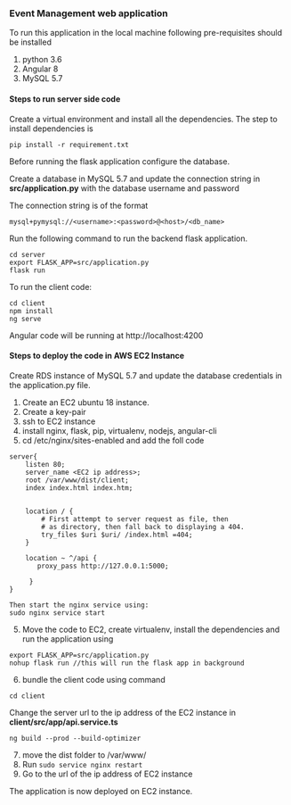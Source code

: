 
### Event Management web application

To run this application in the local machine following pre-requisites should be installed

1. python 3.6
2. Angular 8
3. MySQL 5.7 

#### Steps to run server side code

Create a virtual environment and install all the dependencies.
The step to install dependencies is

``` pip install -r requirement.txt ```


Before running the flask application configure the database.

Create a database in MySQL 5.7 and update the connection string in **src/application.py** with the database username and password

The connection string is of the format

```mysql+pymysql://<username>:<password>@<host>/<db_name>```


Run the following command to run the backend flask application.

```
cd server
export FLASK_APP=src/application.py
flask run
```

To run the client code:
```
cd client
npm install
ng serve

```
Angular code will be running at http://localhost:4200


#### Steps to deploy the code in AWS EC2 Instance

Create RDS instance of MySQL 5.7 and update the database credentials in the application.py file.

1. Create an EC2 ubuntu 18 instance.
2. Create a key-pair
3. ssh to EC2 instance
3. install nginx, flask, pip, virtualenv, nodejs, angular-cli
4. cd /etc/nginx/sites-enabled and add the foll code
```
server{
    listen 80; 
    server_name <EC2 ip address>;
    root /var/www/dist/client;      
    index index.html index.htm; 

    
    location / {         
        # First attempt to server request as file, then         
        # as directory, then fall back to displaying a 404.          
        try_files $uri $uri/ /index.html =404;      
    }

    location ~ ^/api { 
       proxy_pass http://127.0.0.1:5000; 

     }
}

Then start the nginx service using:
sudo nginx service start
```
5. Move the code to EC2, create virtualenv, install the dependencies and run the application using

```
export FLASK_APP=src/application.py
nohup flask run //this will run the flask app in background
```

6. bundle the client code using command
```
cd client
```
Change the server url to the ip address of the EC2 instance in **client/src/app/api.service.ts**

```
ng build --prod --build-optimizer
```

7. move the dist folder to /var/www/
8. Run ```sudo service nginx restart```
9. Go to the url of the ip address of EC2 instance

The application is now deployed on EC2 instance.